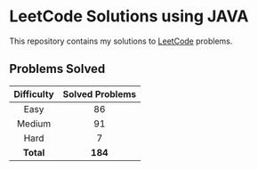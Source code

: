 # LeetCode Solutions using JAVA

This repository contains my solutions to [LeetCode](https://leetcode.com/) problems.

## Problems Solved

| Difficulty | Solved Problems |
|:----------:|:---------------:|
|    Easy    |       86        |
|   Medium   |       91        |
|    Hard    |        7        |
| **Total**  |     **184**     |
